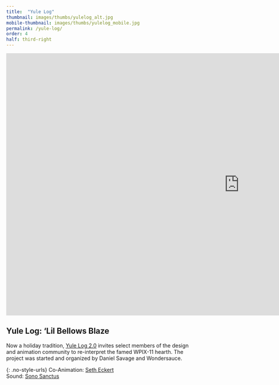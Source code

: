 ```yaml
---
title:  "Yule Log"
thumbnail: images/thumbs/yulelog_alt.jpg
mobile-thumbnail: images/thumbs/yulelog_mobile.jpg
permalink: /yule-log/
order: 4
half: third-right
---
```


<div class='embed-container'>
 <iframe src="https://player.vimeo.com/video/149191822?loop=1&color=f16961&title=0&byline=0&portrait=0" width="1250" height="703" frameborder="0" webkitallowfullscreen mozallowfullscreen allowfullscreen></iframe>
</div>

## **Yule Log: ‘Lil Bellows Blaze**

Now a holiday tradition, [Yule Log 2.0](http://www.watchyulelog.com/) invites select members of the design and animation community to re-interpret the famed WPIX-11 hearth. The project was started and organized by Daniel Savage and Wondersauce. 

{: .no-style-urls}
Co-Animation: [Seth Eckert](http://setheckert.com/)<br/>
Sound: [Sono Sanctus](http://www.sonosanctus.com/)